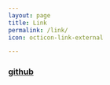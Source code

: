 ```yaml
---
layout: page
title: Link
permalink: /link/
icon: octicon-link-external

---
```


### [github](https://github.com/vevenlcf/blog)
